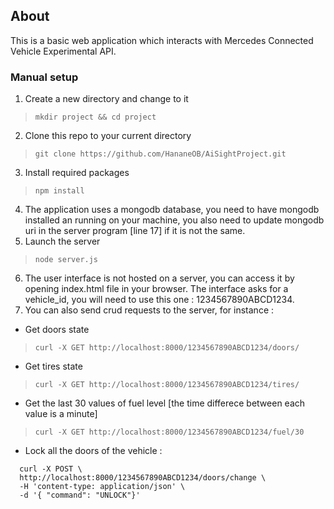 ## About
This is a basic web application which interacts with Mercedes Connected Vehicle Experimental API.

### Manual setup 
1. Create a new directory and change to it 
> ` mkdir project && cd project `
2. Clone this repo to your current directory
> ` git clone https://github.com/HananeOB/AiSightProject.git `
3. Install required packages
> ` npm install `
4. The application uses a mongodb database, you need to have mongodb installed an running on your machine, you also need to update mongodb uri in the server program [line 17] if it is not the same.
5. Launch the server 
> ` node server.js `
6. The user interface is not hosted on a server, you can access it by opening index.html file in your browser.
The interface asks for a vehicle_id, you will need to use this one : 1234567890ABCD1234.
7. You can also send crud requests to the server, for instance :

* Get doors state
> ` curl -X GET http://localhost:8000/1234567890ABCD1234/doors/ `
* Get tires state 
> ` curl -X GET http://localhost:8000/1234567890ABCD1234/tires/ `
* Get the last 30 values of fuel level [the time differece between each value is a minute]
> ` curl -X GET http://localhost:8000/1234567890ABCD1234/fuel/30 `
* Lock all the doors of the vehicle :
```
  curl -X POST \
  http://localhost:8000/1234567890ABCD1234/doors/change \
  -H 'content-type: application/json' \
  -d '{ "command": "UNLOCK"}'
```
